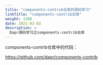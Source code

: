 ```yaml
---
title: "components-contrib仓库的源码学习"
linkTitle: "components-contrib仓库"
weight: 1200
date: 2021-03-03
description: >
  Dapr源码学习之components-contrib仓库
---
```


components-contrib仓库中的代码：

https://github.com/dapr/components-contrib
